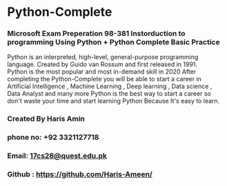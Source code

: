 # Python-Complete
### Microsoft Exam Preperation 98-381 Instorduction to programming Using Python + Python Complete Basic Practice 
Python is an interpreted, high-level, general-purpose programming language. Created by Guido van Rossum and first released in 1991.  
Python is the most popular and most in-demand skill in 2020
After completing the Python-Complete you will be able to start a career in Artificial Intelligence , Machine Learning , Deep learning , Data science , Data Analyst and many more 
Python is the best way to start a career so don't waste your time and start learning Python Because It's easy to learn.
### Created By Haris Amin 
### phone no: +92 3321127718
### Email: 17cs28@quest.edu.pk
### Github : https://github.com/Haris-Ameen/ 
